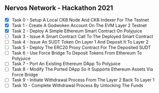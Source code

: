 ## Nervos Network - Hackathon 2021

- [x] Task 0 - Setup A Local CKB Node And CKB Indexer For The Testnet
- [x] Task 1 - Create A Godwoken Account On The EVM Layer 2 Testnet
- [x] Task 2 - Deploy A Simple Ethereum Smart Contract On Polyjuice
- [ ] Task 3 - Issue A Smart Contract Call To The Deployed Smart Contract
- [ ] Task 4 - Issue An SUDT Token On Layer 1 And Deposit It To Layer 2
- [ ] Task 5 - Deploy The ERC20 Proxy Contract For The Deposited SUDT
- [ ] Task 6 - Use Force Bridge To Deposit Tokens From Ethereum To Polyjuice
- [ ] Task 7 - Port An Existing Ethereum DApp To Polyjuice
- [ ] Task 8 - Modify The Ported DApp So It Supports Ethereum Assets Via Force Bridge
- [ ] Task 9 - Initiate Withdrawal Process From The Layer 2 Back To Layer 1
- [ ] Task 10 - Complete Withdrawal Process By Unlocking The Funds
